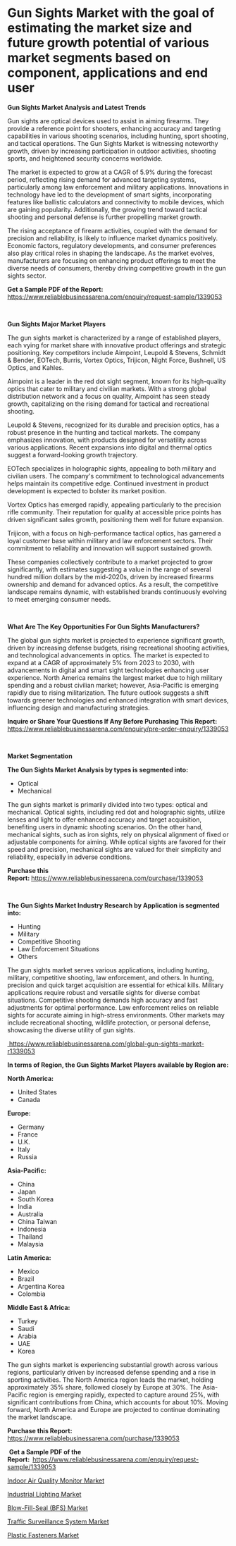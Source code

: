 <p><h1>Gun Sights Market with the goal of estimating the market size and future growth potential of various market segments based on component, applications and end user</h1></p><p><strong>Gun Sights Market Analysis and Latest Trends</strong></p>
<p><p>Gun sights are optical devices used to assist in aiming firearms. They provide a reference point for shooters, enhancing accuracy and targeting capabilities in various shooting scenarios, including hunting, sport shooting, and tactical operations. The Gun Sights Market is witnessing noteworthy growth, driven by increasing participation in outdoor activities, shooting sports, and heightened security concerns worldwide.</p><p>The market is expected to grow at a CAGR of 5.9% during the forecast period, reflecting rising demand for advanced targeting systems, particularly among law enforcement and military applications. Innovations in technology have led to the development of smart sights, incorporating features like ballistic calculators and connectivity to mobile devices, which are gaining popularity. Additionally, the growing trend toward tactical shooting and personal defense is further propelling market growth.</p><p>The rising acceptance of firearm activities, coupled with the demand for precision and reliability, is likely to influence market dynamics positively. Economic factors, regulatory developments, and consumer preferences also play critical roles in shaping the landscape. As the market evolves, manufacturers are focusing on enhancing product offerings to meet the diverse needs of consumers, thereby driving competitive growth in the gun sights sector.</p></p>
<p><strong>Get a Sample PDF of the Report:&nbsp;</strong> <a href="https://www.reliablebusinessarena.com/enquiry/request-sample/1339053?utm_campaign=1729&utm_medium=2&utm_source=Github&utm_content=ia&utm_term=20102024&utm_id=gun-sights">https://www.reliablebusinessarena.com/enquiry/request-sample/1339053</a></p>
<p>&nbsp;</p>
<p><strong>Gun Sights Major Market Players</strong></p>
<p><p>The gun sights market is characterized by a range of established players, each vying for market share with innovative product offerings and strategic positioning. Key competitors include Aimpoint, Leupold & Stevens, Schmidt & Bender, EOTech, Burris, Vortex Optics, Trijicon, Night Force, Bushnell, US Optics, and Kahles.</p><p>Aimpoint is a leader in the red dot sight segment, known for its high-quality optics that cater to military and civilian markets. With a strong global distribution network and a focus on quality, Aimpoint has seen steady growth, capitalizing on the rising demand for tactical and recreational shooting.</p><p>Leupold & Stevens, recognized for its durable and precision optics, has a robust presence in the hunting and tactical markets. The company emphasizes innovation, with products designed for versatility across various applications. Recent expansions into digital and thermal optics suggest a forward-looking growth trajectory.</p><p>EOTech specializes in holographic sights, appealing to both military and civilian users. The company's commitment to technological advancements helps maintain its competitive edge. Continued investment in product development is expected to bolster its market position.</p><p>Vortex Optics has emerged rapidly, appealing particularly to the precision rifle community. Their reputation for quality at accessible price points has driven significant sales growth, positioning them well for future expansion.</p><p>Trijicon, with a focus on high-performance tactical optics, has garnered a loyal customer base within military and law enforcement sectors. Their commitment to reliability and innovation will support sustained growth.</p><p>These companies collectively contribute to a market projected to grow significantly, with estimates suggesting a value in the range of several hundred million dollars by the mid-2020s, driven by increased firearms ownership and demand for advanced optics. As a result, the competitive landscape remains dynamic, with established brands continuously evolving to meet emerging consumer needs.</p></p>
<p>&nbsp;</p>
<p><strong>What Are The Key Opportunities For Gun Sights Manufacturers?</strong></p>
<p><p>The global gun sights market is projected to experience significant growth, driven by increasing defense budgets, rising recreational shooting activities, and technological advancements in optics. The market is expected to expand at a CAGR of approximately 5% from 2023 to 2030, with advancements in digital and smart sight technologies enhancing user experience. North America remains the largest market due to high military spending and a robust civilian market; however, Asia-Pacific is emerging rapidly due to rising militarization. The future outlook suggests a shift towards greener technologies and enhanced integration with smart devices, influencing design and manufacturing strategies.</p></p>
<p><strong>Inquire or Share Your Questions If Any Before Purchasing This Report:</strong> <a href="https://www.reliablebusinessarena.com/enquiry/pre-order-enquiry/1339053?utm_campaign=1729&utm_medium=2&utm_source=Github&utm_content=ia&utm_term=20102024&utm_id=gun-sights">https://www.reliablebusinessarena.com/enquiry/pre-order-enquiry/1339053</a></p>
<p>&nbsp;</p>
<p><strong>Market Segmentation</strong></p>
<p><strong>The Gun Sights Market Analysis by types is segmented into:</strong></p>
<p><ul><li>Optical</li><li>Mechanical</li></ul></p>
<p><p>The gun sights market is primarily divided into two types: optical and mechanical. Optical sights, including red dot and holographic sights, utilize lenses and light to offer enhanced accuracy and target acquisition, benefiting users in dynamic shooting scenarios. On the other hand, mechanical sights, such as iron sights, rely on physical alignment of fixed or adjustable components for aiming. While optical sights are favored for their speed and precision, mechanical sights are valued for their simplicity and reliability, especially in adverse conditions.</p></p>
<p><strong>Purchase this Report:&nbsp;</strong><a href="https://www.reliablebusinessarena.com/purchase/1339053?utm_campaign=1729&utm_medium=2&utm_source=Github&utm_content=ia&utm_term=20102024&utm_id=gun-sights">https://www.reliablebusinessarena.com/purchase/1339053</a></p>
<p>&nbsp;</p>
<p><strong>The Gun Sights Market Industry Research by Application is segmented into:</strong></p>
<p><ul><li>Hunting</li><li>Military</li><li>Competitive Shooting</li><li>Law Enforcement Situations</li><li>Others</li></ul></p>
<p><p>The gun sights market serves various applications, including hunting, military, competitive shooting, law enforcement, and others. In hunting, precision and quick target acquisition are essential for ethical kills. Military applications require robust and versatile sights for diverse combat situations. Competitive shooting demands high accuracy and fast adjustments for optimal performance. Law enforcement relies on reliable sights for accurate aiming in high-stress environments. Other markets may include recreational shooting, wildlife protection, or personal defense, showcasing the diverse utility of gun sights.</p></p>
<p><a href="https://www.reliablebusinessarena.com/global-gun-sights-market-r1339053?utm_campaign=1729&utm_medium=2&utm_source=Github&utm_content=ia&utm_term=20102024&utm_id=gun-sights">&nbsp;https://www.reliablebusinessarena.com/global-gun-sights-market-r1339053</a></p>
<p><strong>In terms of Region, the Gun Sights Market Players available by Region are:</strong></p>
<p>
    <p> <strong> North America: </strong>
        <ul>
            <li>United States</li>
            <li>Canada</li>
        </ul>
        </p> 
    <p> <strong> Europe: </strong>
        <ul>
            <li>Germany</li>
            <li>France</li>
            <li>U.K.</li>
            <li>Italy</li>
            <li>Russia</li>
        </ul>
        </p> 
    <p> <strong> Asia-Pacific: </strong>
        <ul>
            <li>China</li>
            <li>Japan</li>
            <li>South Korea</li>
            <li>India</li>
            <li>Australia</li>
            <li>China Taiwan</li>
            <li>Indonesia</li>
            <li>Thailand</li>
            <li>Malaysia</li>
        </ul>
        </p> 
    <p> <strong> Latin America: </strong>
        <ul>
            <li>Mexico</li>
            <li>Brazil</li>
            <li>Argentina Korea</li>
            <li>Colombia</li>
        </ul>
        </p> 
    <p> <strong> Middle East & Africa: </strong>
        <ul>
            <li>Turkey</li>
            <li>Saudi</li>
            <li>Arabia</li>
            <li>UAE</li>
            <li>Korea</li>
        </ul>
    </p>
    </p>
<p><p>The gun sights market is experiencing substantial growth across various regions, particularly driven by increased defense spending and a rise in sporting activities. The North America region leads the market, holding approximately 35% share, followed closely by Europe at 30%. The Asia-Pacific region is emerging rapidly, expected to capture around 25%, with significant contributions from China, which accounts for about 10%. Moving forward, North America and Europe are projected to continue dominating the market landscape.</p></p>
<p><strong>Purchase this Report: </strong><a href="https://www.reliablebusinessarena.com/purchase/1339053?utm_campaign=1729&utm_medium=2&utm_source=Github&utm_content=ia&utm_term=20102024&utm_id=gun-sights">https://www.reliablebusinessarena.com/purchase/1339053</a></p>
<p>&nbsp;<strong>Get a Sample PDF of the Report:&nbsp;&nbsp;</strong><a href="https://www.reliablebusinessarena.com/enquiry/request-sample/1339053?utm_campaign=1729&utm_medium=2&utm_source=Github&utm_content=ia&utm_term=20102024&utm_id=gun-sights">https://www.reliablebusinessarena.com/enquiry/request-sample/1339053</a></p>
<p><strong></strong></p>
<p><p><a href="https://www.linkedin.com/pulse/indoor-air-quality-monitor-market-ecosystem-competitive-g6kye?utm_campaign=1729&utm_medium=2&utm_source=Github&utm_content=ia&utm_term=20102024&utm_id=gun-sights">Indoor Air Quality Monitor Market</a></p><p><a href="https://www.linkedin.com/pulse/global-industrial-lighting-market-opportunities-forecast-5t71e?utm_campaign=1729&utm_medium=2&utm_source=Github&utm_content=ia&utm_term=20102024&utm_id=gun-sights">Industrial Lighting Market</a></p><p><a href="https://github.com/sumonsky0m/Market-Research-Report-List-1/blob/main/blow-fill-seal-bfs-market.md?utm_campaign=1729&utm_medium=2&utm_source=Github&utm_content=ia&utm_term=20102024&utm_id=gun-sights">Blow-Fill-Seal (BFS) Market</a></p><p><a href="https://issuu.com/reportprime-2/docs/traffic-surveillance-system-market-_8e948a67e2b85b?utm_campaign=1729&utm_medium=2&utm_source=Github&utm_content=ia&utm_term=20102024&utm_id=gun-sights">Traffic Surveillance System Market</a></p><p><a href="https://www.linkedin.com/pulse/plastic-fasteners-market-outlook-complete-industry-analysis-1dxfc?utm_campaign=1729&utm_medium=2&utm_source=Github&utm_content=ia&utm_term=20102024&utm_id=gun-sights">Plastic Fasteners Market</a></p></p>